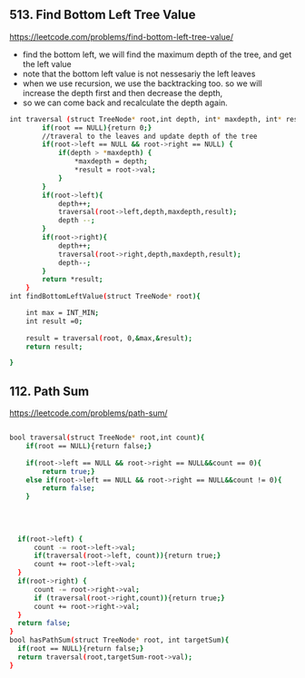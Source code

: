 ## 513. Find Bottom Left Tree Value
https://leetcode.com/problems/find-bottom-left-tree-value/
- find the bottom left, we will find the maximum depth of the tree, and get the left value
- note that the bottom left value is not nessesariy the left leaves
- when we use recursion, we use the backtracking too. so we will increase the depth first and then decrease the depth,
- so we can come back and recalculate the depth again.
```sh
int traversal (struct TreeNode* root,int depth, int* maxdepth, int* result){
        if(root == NULL){return 0;}
        //traveral to the leaves and update depth of the tree
        if(root->left == NULL && root->right == NULL) {
            if(depth > *maxdepth) {
                *maxdepth = depth;
                *result = root->val;
            }
        }
        if(root->left){
            depth++;
            traversal(root->left,depth,maxdepth,result);
            depth --;
        }
        if(root->right){
            depth++;
            traversal(root->right,depth,maxdepth,result);
            depth--;
        }
        return *result;
    }
int findBottomLeftValue(struct TreeNode* root){

    int max = INT_MIN;
    int result =0;
    
    result = traversal(root, 0,&max,&result);
    return result;

}
```

## 112. Path Sum

https://leetcode.com/problems/path-sum/

```sh

bool traversal(struct TreeNode* root,int count){
    if(root == NULL){return false;}
    
    if(root->left == NULL && root->right == NULL&&count == 0){
        return true;}
    else if(root->left == NULL && root->right == NULL&&count != 0){
        return false;
    }
       
      
  
  
  if(root->left) {
      count -= root->left->val;
      if(traversal(root->left, count)){return true;}
      count += root->left->val;
  }
  if(root->right) {
      count -= root->right->val;
      if (traversal(root->right,count)){return true;}
      count += root->right->val;
  }
  return false;
}
bool hasPathSum(struct TreeNode* root, int targetSum){
  if(root == NULL){return false;}
  return traversal(root,targetSum-root->val);
}

```

